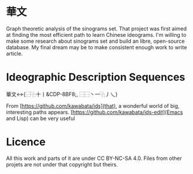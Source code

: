 華文
====

Graph theoretic analysis of the sinograms set. That project was first aimed at finding the most efficient path to learn Chinese ideograms. I'm willing to make some research about sinograms set and build an libre, open-source database. My final dream may be to make consistent enough work to write article.

Ideographic Description Sequences
=================================

華文↔{⿱⿻十丨&CDP-8BF8;, ⿱⿱丶一⿻丿乀}

From [https://github.com/kawabata/ids](that), a wonderful world of big, interesting paths appears. [https://github.com/kawabata/ids-edit](Emacs and Lisp) can be very useful

Licence
=======

All this work and parts of it are under CC BY-NC-SA 4.0. Files from other projets are not under that copyright but theirs.

